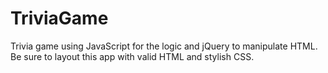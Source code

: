# TriviaGame
 Trivia game using JavaScript for the logic and jQuery to manipulate HTML. Be sure to layout this app with valid HTML and stylish CSS.
